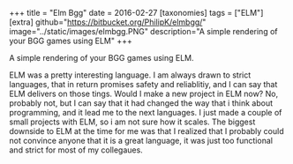 +++
title = "Elm Bgg"
date = 2016-02-27
[taxonomies]
tags = ["ELM"]
[extra]
github="https://bitbucket.org/PhilipK/elmbgg/"
image="../static/images/elmbgg.PNG"
description="A simple rendering of your BGG games using ELM"
+++

A simple rendering of your BGG games using ELM.

ELM was a pretty interesting language. I am always drawn to strict languages, that in return promises safety and reliablitiy, and I can say that ELM delivers on those tings. Would I make a new project in ELM now? No, probably not, but I can say that it had changed the way that i think about programming, and it lead me to the next languages. I just made a couple of small projects with ELM, so i am not sure how it scales. The biggest downside to ELM at the time for me was that I realized that I probably could not convince anyone that it is a great language, it was just too functional and strict for most of my collegaues.